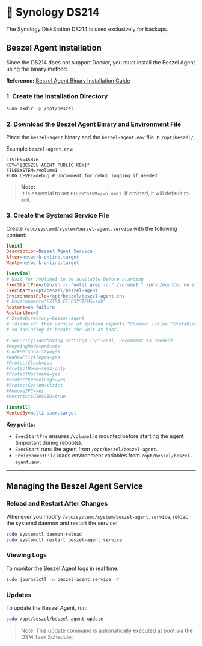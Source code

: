 # 🧪 Synology DS214

The Synology DiskStation DS214 is used exclusively for backups.

## Beszel Agent Installation

Since the DS214 does not support Docker, you must install the Beszel Agent using the binary method.

**Reference:** [Beszel Agent Binary Installation Guide](https://beszel.dev/guide/agent-installation#_2-manual-download-and-start-linux-freebsd-others)

### 1. Create the Installation Directory

```bash
sudo mkdir -p /opt/beszel
```

### 2. Download the Beszel Agent Binary and Environment File

Place the `beszel-agent` binary and the `beszel-agent.env` file in `/opt/beszel/`.

Example `beszel-agent.env`:
```env
LISTEN=45876
KEY="[BESZEL AGENT PUBLIC KEY]"
FILESYSTEM=/volume1
#LOG_LEVEL=debug # Uncomment for debug logging if needed
```
> **Note:**  
> It is essential to set `FILESYSTEM=/volume1`. If omitted, it will default to `md0`.

### 3. Create the Systemd Service File

Create `/etc/systemd/system/beszel-agent.service` with the following content:

```ini
[Unit]
Description=Beszel Agent Service
After=network-online.target
Wants=network-online.target

[Service]
# Wait for /volume1 to be available before starting
ExecStartPre=/bin/sh -c 'until grep -q " /volume1 " /proc/mounts; do sleep 1; done'
ExecStart=/opt/beszel/beszel-agent
EnvironmentFile=/opt/beszel/beszel-agent.env
# Environment="EXTRA_FILESYSTEMS=sdb"
Restart=on-failure
RestartSec=5
# StateDirectory=beszel-agent  
# (disabled: this version of systemd reports “Unknown lvalue ‘StateDirectory’ in section ‘Service’”,
# so including it breaks the unit at boot)

# Security/sandboxing settings (optional, uncomment as needed)
#KeyringMode=private
#LockPersonality=yes
#NoNewPrivileges=yes
#ProtectClock=yes
#ProtectHome=read-only
#ProtectHostname=yes
#ProtectKernelLogs=yes
#ProtectSystem=strict
#RemoveIPC=yes
#RestrictSUIDSGID=true

[Install]
WantedBy=multi-user.target
```

**Key points:**
- `ExecStartPre` ensures `/volume1` is mounted before starting the agent (important during reboots).
- `ExecStart` runs the agent from `/opt/beszel/beszel-agent`.
- `EnvironmentFile` loads environment variables from `/opt/beszel/beszel-agent.env`.

---

## Managing the Beszel Agent Service

### Reload and Restart After Changes

Whenever you modify `/etc/systemd/system/beszel-agent.service`, reload the systemd daemon and restart the service:

```bash
sudo systemctl daemon-reload
sudo systemctl restart beszel-agent.service
```

### Viewing Logs

To monitor the Beszel Agent logs in real time:

```bash
sudo journalctl -u beszel-agent.service -f
```

### Updates

To update the Beszel Agent, run:

```bash
sudo /opt/beszel/beszel-agent update
```

> Note:
> This update command is automatically executed at boot via the DSM Task Scheduler.
